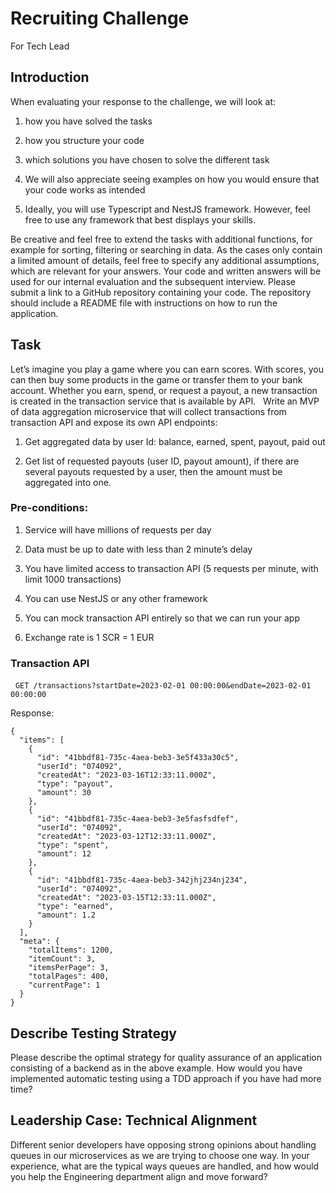 # Recruiting Challenge

For Tech Lead

## Introduction

When evaluating your response to the challenge, we will look at:

1. how you have solved the tasks

2. how you structure your code

3. which solutions you have chosen to solve the different task

4. We will also appreciate seeing examples on how you would ensure that your code
works as intended

5. Ideally, you will use Typescript and NestJS framework. However, feel free to use any
framework that best displays your skills.

Be creative and feel free to extend the tasks with additional functions, for example for
sorting, filtering or searching in data.
As the cases only contain a limited amount of details, feel free to specify any additional
assumptions, which are relevant for your answers.
Your code and written answers will be used for our internal evaluation and the subsequent
interview.
Please submit a link to a GitHub repository containing your code. The
repository should include a README file with instructions on how to run the
application.

## Task

Let’s imagine you play a game where you can earn scores.
With scores, you can then buy some products in the game or transfer them to your bank
account.
Whether you earn, spend, or request a payout, a new transaction is created in the
transaction service that is available by API.
 
Write an MVP of data aggregation microservice that will collect transactions from
transaction API and expose its own API endpoints:

1. Get aggregated data by user Id: balance, earned, spent, payout, paid out

2. Get list of requested payouts (user ID, payout amount), if there are several payouts
requested by a user, then the amount must be aggregated into one.

### Pre-conditions:

1. Service will have millions of requests per day

2. Data must be up to date with less than 2 minute’s delay

3. You have limited access to transaction API (5 requests per minute, with limit 1000
transactions)

4. You can use NestJS or any other framework

5. You can mock transaction API entirely so that we can run your app

6. Exchange rate is 1 SCR = 1 EUR

### Transaction API
 
`GET /transactions?startDate=2023-02-01 00:00:00&endDate=2023-02-01 00:00:00`

Response:

```
{
  "items": [
    {
      "id": "41bbdf81-735c-4aea-beb3-3e5f433a30c5",
      "userId": "074092",
      "createdAt": "2023-03-16T12:33:11.000Z",
      "type": "payout",
      "amount": 30
    },
    {
      "id": "41bbdf81-735c-4aea-beb3-3e5fasfsdfef",
      "userId": "074092",
      "createdAt": "2023-03-12T12:33:11.000Z",
      "type": "spent",
      "amount": 12
    },
    {
      "id": "41bbdf81-735c-4aea-beb3-342jhj234nj234",
      "userId": "074092",
      "createdAt": "2023-03-15T12:33:11.000Z",
      "type": "earned",
      "amount": 1.2
    }
  ],
  "meta": {
    "totalItems": 1200,
    "itemCount": 3,
    "itemsPerPage": 3,
    "totalPages": 400,
    "currentPage": 1
  }
}
```

## Describe Testing Strategy
Please describe the optimal strategy for quality assurance of an application
consisting of a backend as in the above example.
How would you have implemented automatic testing using a TDD approach if
you have had more time?

## Leadership Case: Technical Alignment
Different senior developers have opposing strong opinions about handling
queues in our microservices as we are trying to choose one way. In your
experience, what are the typical ways queues are handled, and how would
you help the Engineering department align and move forward?
